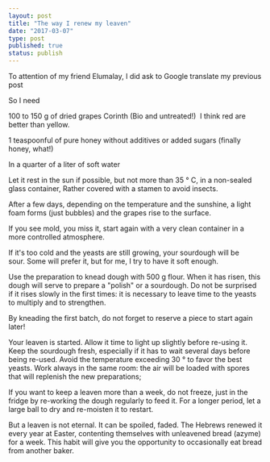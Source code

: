 ```yaml
---
layout: post
title: "The way I renew my leaven"
date: "2017-03-07"
type: post
published: true
status: publish
---
```


To attention of my friend Elumalay, I did ask to Google translate my previous post

So I need

100 to 150 g of dried grapes Corinth (Bio and untreated!)  I think red are better than yellow.

1 teaspoonful of pure honey without additives or added sugars (finally honey, what!)

In a quarter of a liter of soft water

Let it rest in the sun if possible, but not more than 35 ° C, in a non-sealed glass container, Rather covered with a stamen to avoid insects.

After a few days, depending on the temperature and the sunshine, a light foam forms (just bubbles) and the grapes rise to the surface.

If you see mold, you miss it, start again with a very clean container in a more controlled atmosphere.

If it's too cold and the yeasts are still growing, your sourdough will be sour. Some will prefer it, but for me, I try to have it soft enough.

Use the preparation to knead dough with 500 g flour. When it has risen, this dough will serve to prepare a "polish" or a sourdough. Do not be surprised if it rises slowly in the first times: it is necessary to leave time to the yeasts to multiply and to strengthen.

By kneading the first batch, do not forget to reserve a piece to start again later!

Your leaven is started. Allow it time to light up slightly before re-using it. Keep the sourdough fresh, especially if it has to wait several days before being re-used. Avoid the temperature exceeding 30 ° to favor the best yeasts. Work always in the same room: the air will be loaded with spores that will replenish the new preparations;

If you want to keep a leaven more than a week, do not freeze, just in the fridge by re-working the dough regularly to feed it. For a longer period, let a large ball to dry and re-moisten it to restart.

But a leaven is not eternal. It can be spoiled, faded. The Hebrews renewed it every year at Easter, contenting themselves with unleavened bread (azyme) for a week. This habit will give you the opportunity to occasionally eat bread from another baker.
